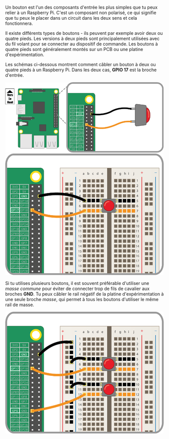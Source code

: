 Un bouton est l'un des composants d'entrée les plus simples que tu peux relier à un Raspberry Pi. C'est un composant non polarisé, ce qui signifie que tu peux le placer dans un circuit dans les deux sens et cela fonctionnera.

Il existe différents types de boutons - ils peuvent par exemple avoir deux ou quatre pieds. Les versions à deux pieds sont principalement utilisées avec du fil volant pour se connecter au dispositif de commande. Les boutons à quatre pieds sont généralement montés sur un PCB ou une platine d'expérimentation.

Les schémas ci-dessous montrent comment câbler un bouton à deux ou quatre pieds à un Raspberry Pi. Dans les deux cas, **GPIO 17** est la broche d'entrée.

![2-pin-btn](images/2-pin-button.png) ![4-pin-btn](images/4-pin-button.png)

Si tu utilises plusieurs boutons, il est souvent préférable d'utiliser une *masse commune* pour éviter de connecter trop de fils de cavalier aux broches **GND**. Tu peux câbler le rail négatif de la platine d'expérimentation à une seule broche *masse*, qui permet à tous les boutons d'utiliser le même rail de masse.

![2x4-pin-btn](images/2x4-pin-button.png)
